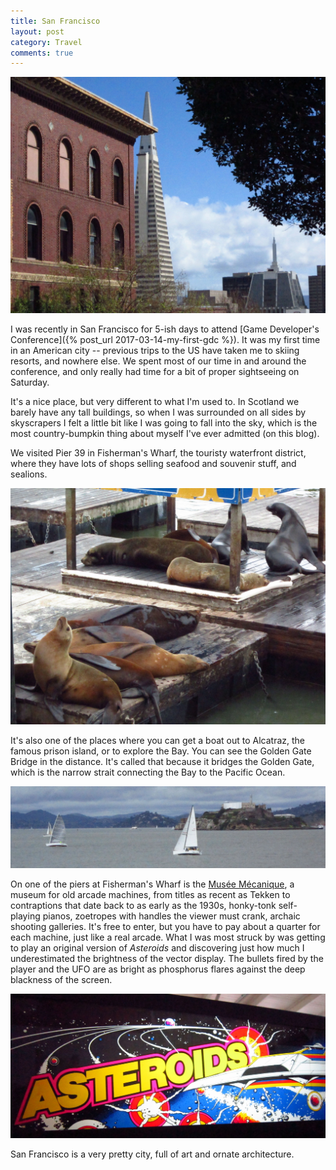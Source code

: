 ```yaml
---
title: San Francisco
layout: post
category: Travel
comments: true
---
```


![](/images/sanfran17/1.JPG)

I was recently in San Francisco for 5-ish days to attend [Game Developer's Conference]({% post_url 2017-03-14-my-first-gdc %}). It was my first time in an American city -- previous trips to the US have taken me to skiing resorts, and nowhere else. We spent most of our time in and around the conference, and only really had time for a bit of proper sightseeing on Saturday.

It's a nice place, but very different to what I'm used to. In Scotland we barely have any tall buildings, so when I was surrounded on all sides by skyscrapers I felt a little bit like I was going to fall into the sky, which is the most country-bumpkin thing about myself I've ever admitted (on this blog).

<!--more-->

We visited Pier 39 in Fisherman's Wharf, the touristy waterfront district, where they have lots of shops selling seafood and souvenir stuff, and sealions.

![](/images/sanfran17/sealions.JPG "Arf arf arf arf arf arf arf arf arf")

It's also one of the places where you can get a boat out to Alcatraz, the famous prison island, or to explore the Bay. You can see the Golden Gate Bridge in the distance. It's called that because it bridges the Golden Gate, which is the narrow strait connecting the Bay to the Pacific Ocean.

![](/images/sanfran17/alcatraz.JPG)

On one of the piers at Fisherman's Wharf is the [Musée Mécanique](http://www.museemecaniquesf.com/), a museum for old arcade machines, from titles as recent as Tekken to contraptions that date back to as early as the 1930s, honky-tonk self-playing pianos, zoetropes with handles the viewer must crank, archaic shooting galleries. It's free to enter, but you have to pay about a quarter for each machine, just like a real arcade. What I was most struck by was getting to play an original version of *Asteroids* and discovering just how much I underestimated the brightness of the vector display. The bullets fired by the player and the UFO are as bright as phosphorus flares against the deep blackness of the screen.

![](/images/sanfran17/asteroids.JPG "Not pictured: the bullets as bright as phosphorus flares against the deep blackness of the screen. The camera couldn't do it justice.")

San Francisco is a very pretty city, full of art and ornate architecture.
